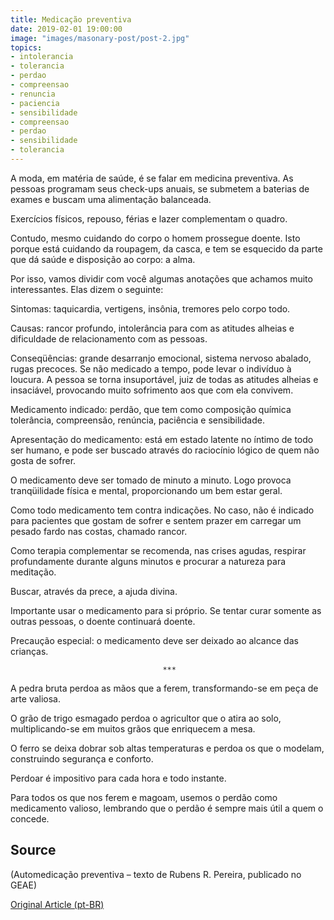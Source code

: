 ```yaml
---
title: Medicação preventiva
date: 2019-02-01 19:00:00
image: "images/masonary-post/post-2.jpg"
topics: 
- intolerancia
- tolerancia
- perdao
- compreensao
- renuncia
- paciencia
- sensibilidade
- compreensao
- perdao
- sensibilidade
- tolerancia
---
```



A moda, em matéria de saúde, é se falar em medicina preventiva. As pessoas
programam seus check-ups anuais, se submetem a baterias de exames e buscam uma
alimentação balanceada.

Exercícios físicos, repouso, férias e lazer complementam o quadro.

Contudo, mesmo cuidando do corpo o homem prossegue doente. Isto porque está
cuidando da roupagem, da casca, e tem se esquecido da parte que dá saúde e
disposição ao corpo: a alma.

Por isso, vamos dividir com você algumas anotações que achamos muito
interessantes. Elas dizem o seguinte:

Sintomas: taquicardia, vertigens, insônia, tremores pelo corpo todo.

Causas: rancor profundo, intolerância para com as atitudes alheias e
dificuldade de relacionamento com as pessoas.

Conseqüências: grande desarranjo emocional, sistema nervoso abalado, rugas
precoces. Se não medicado a tempo, pode levar o indivíduo à loucura. A pessoa
se torna insuportável, juiz de todas as atitudes alheias e insaciável,
provocando muito sofrimento aos que com ela convivem.

Medicamento indicado: perdão, que tem como composição química tolerância,
compreensão, renúncia, paciência e sensibilidade.

Apresentação do medicamento: está em estado latente no íntimo de todo ser
humano, e pode ser buscado através do raciocínio lógico de quem não gosta de
sofrer.

O medicamento deve ser tomado de minuto a minuto. Logo provoca tranqüilidade
física e mental, proporcionando um bem estar geral.

Como todo medicamento tem contra indicações. No caso, não é indicado para
pacientes que gostam de sofrer e sentem prazer em carregar um pesado fardo nas
costas, chamado rancor.

Como terapia complementar se recomenda, nas crises agudas, respirar
profundamente durante alguns minutos e procurar a natureza para meditação.

Buscar, através da prece, a ajuda divina.

Importante usar o medicamento para si próprio. Se tentar curar somente as
outras pessoas, o doente continuará doente.

Precaução especial: o medicamento deve ser deixado ao alcance das crianças.

                                      ***

A pedra bruta perdoa as mãos que a ferem, transformando-se em peça de arte
valiosa.

O grão de trigo esmagado perdoa o agricultor que o atira ao solo,
multiplicando-se em muitos grãos que enriquecem a mesa.

O ferro se deixa dobrar sob altas temperaturas e perdoa os que o modelam,
construindo segurança e conforto.

Perdoar é impositivo para cada hora e todo instante.

Para todos os que nos ferem e magoam, usemos o perdão como medicamento valioso,
lembrando que o perdão é sempre mais útil a quem o concede.
 


## Source
(Automedicação preventiva – texto de Rubens R. Pereira, publicado no GEAE)


[Original Article (pt-BR)](http://www.momento.com.br/pt/ler_texto.php?id=365)
